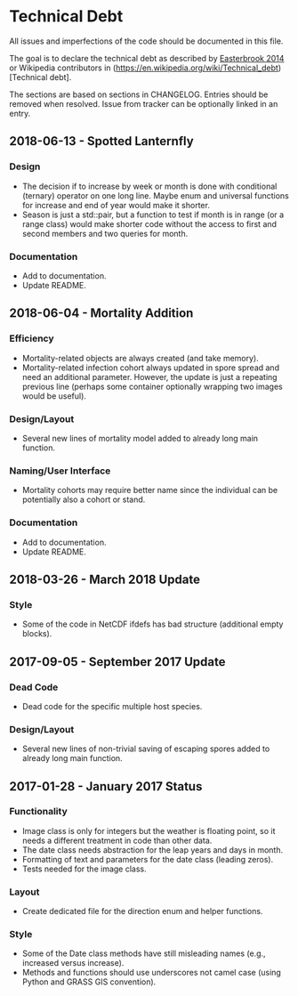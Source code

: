 # Technical Debt

All issues and imperfections of the code should be documented in this
file.

The goal is to declare the technical debt as described by
[Easterbrook 2014](http://doi.org/10.1038/ngeo2283) or Wikipedia
contributors in
(https://en.wikipedia.org/wiki/Technical_debt)[Technical debt].

The sections are based on sections in CHANGELOG. Entries should be
removed when resolved. Issue from tracker can be optionally linked
in an entry.

## 2018-06-13 - Spotted Lanternfly

### Design

- The decision if to increase by week or month is done with conditional
  (ternary) operator on one long line. Maybe enum and universal
  functions for increase and end of year would make it shorter.
- Season is just a std::pair, but a function to test if month is in
  range (or a range class) would make shorter code without the access to
  first and second members and two queries for month.

### Documentation

- Add to documentation.
- Update README.

## 2018-06-04 - Mortality Addition

### Efficiency

- Mortality-related objects are always created (and take memory).
- Mortality-related infection cohort always updated in spore spread and
  need an additional parameter. However, the update is just a repeating
  previous line (perhaps some container optionally wrapping two images
  would be useful).

### Design/Layout

- Several new lines of mortality model added to already long main
  function.

### Naming/User Interface

- Mortality cohorts may require better name since the individual can be
  potentially also a cohort or stand.

### Documentation

- Add to documentation.
- Update README.

## 2018-03-26 - March 2018 Update

### Style

- Some of the code in NetCDF ifdefs has bad structure (additional empty
  blocks).

## 2017-09-05 - September 2017 Update

### Dead Code

- Dead code for the specific multiple host species.

### Design/Layout

- Several new lines of non-trivial saving of escaping spores added to
  already long main function.

## 2017-01-28 - January 2017 Status

### Functionality

- Image class is only for integers but the weather is floating point,
  so it needs a different treatment in code than other data.
- The date class needs abstraction for the leap years and days in month.
- Formatting of text and parameters for the date class (leading zeros).
- Tests needed for the image class.

### Layout

- Create dedicated file for the direction enum and helper functions.

### Style

- Some of the Date class methods have still misleading names (e.g.,
  increased versus increase).
- Methods and functions should use underscores not camel case (using
  Python and GRASS GIS convention).
